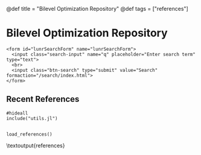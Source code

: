 @def title = "Bilevel Optimization Repository"
@def tags = ["references"]

# Bilevel Optimization Repository



~~~
<form id="lunrSearchForm" name="lunrSearchForm">
  <input class="search-input" name="q" placeholder="Enter search term" type="text">
  <br>
  <input class="btn-search" type="submit" value="Search" formaction="/search/index.html">
</form>
~~~


## Recent References

```julia:references
#hideall
include("utils.jl")


load_references()
```

\textoutput{references}
